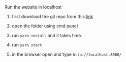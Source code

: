 Run the website in localhost

1. first download the git repo from this [link](https://github.com/rahulsaha28/appavengers.git)

2. open the folder using cmd panel 

3. run `yarn install` and it takes time.

4. run `yarn start`

5. in the browser open and type `http://localhost:3000/`

